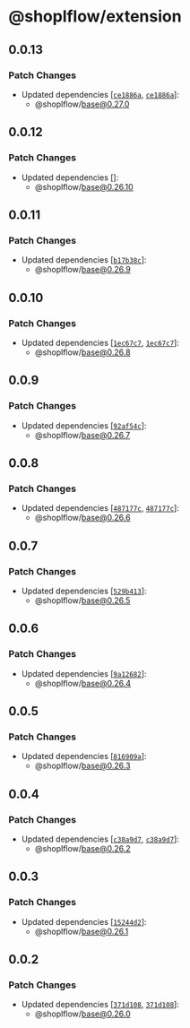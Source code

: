 # @shoplflow/extension

## 0.0.13

### Patch Changes

- Updated dependencies [[`ce1886a`](https://github.com/shopl/shoplflow/commit/ce1886ad07d7b22598134dd64d7822b369c11900), [`ce1886a`](https://github.com/shopl/shoplflow/commit/ce1886ad07d7b22598134dd64d7822b369c11900)]:
  - @shoplflow/base@0.27.0

## 0.0.12

### Patch Changes

- Updated dependencies []:
  - @shoplflow/base@0.26.10

## 0.0.11

### Patch Changes

- Updated dependencies [[`b17b38c`](https://github.com/shopl/shoplflow/commit/b17b38c5bacb768f3650818a1659f33d7819406f)]:
  - @shoplflow/base@0.26.9

## 0.0.10

### Patch Changes

- Updated dependencies [[`1ec67c7`](https://github.com/shopl/shoplflow/commit/1ec67c70ee18249a793ee67d45007bd040abbcc8), [`1ec67c7`](https://github.com/shopl/shoplflow/commit/1ec67c70ee18249a793ee67d45007bd040abbcc8)]:
  - @shoplflow/base@0.26.8

## 0.0.9

### Patch Changes

- Updated dependencies [[`92af54c`](https://github.com/shopl/shoplflow/commit/92af54cd48a2e786084e21789eb4a5eda3c4ed02)]:
  - @shoplflow/base@0.26.7

## 0.0.8

### Patch Changes

- Updated dependencies [[`487177c`](https://github.com/shopl/shoplflow/commit/487177ccb06018b17ca7be3f7e43e98173c647c2), [`487177c`](https://github.com/shopl/shoplflow/commit/487177ccb06018b17ca7be3f7e43e98173c647c2)]:
  - @shoplflow/base@0.26.6

## 0.0.7

### Patch Changes

- Updated dependencies [[`529b413`](https://github.com/shopl/shoplflow/commit/529b413e232a3218728d52381f424002f37674bd)]:
  - @shoplflow/base@0.26.5

## 0.0.6

### Patch Changes

- Updated dependencies [[`9a12682`](https://github.com/shopl/shoplflow/commit/9a126820dd8dc013cb0e048e740fd62893097500)]:
  - @shoplflow/base@0.26.4

## 0.0.5

### Patch Changes

- Updated dependencies [[`816909a`](https://github.com/shopl/shoplflow/commit/816909ac8abe8b7107621ff2bd6cb9936dcdd8fe)]:
  - @shoplflow/base@0.26.3

## 0.0.4

### Patch Changes

- Updated dependencies [[`c38a9d7`](https://github.com/shopl/shoplflow/commit/c38a9d771df1b52f03fb32649d5aadfeebe8bae3), [`c38a9d7`](https://github.com/shopl/shoplflow/commit/c38a9d771df1b52f03fb32649d5aadfeebe8bae3)]:
  - @shoplflow/base@0.26.2

## 0.0.3

### Patch Changes

- Updated dependencies [[`15244d2`](https://github.com/shopl/shoplflow/commit/15244d23971a3527b762752d8853d02c0c801a42)]:
  - @shoplflow/base@0.26.1

## 0.0.2

### Patch Changes

- Updated dependencies [[`371d108`](https://github.com/shopl/shoplflow/commit/371d10876f3050beb89594c5e0fa3915df591185), [`371d108`](https://github.com/shopl/shoplflow/commit/371d10876f3050beb89594c5e0fa3915df591185)]:
  - @shoplflow/base@0.26.0
